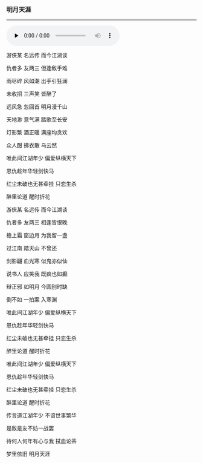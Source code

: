 ### 明月天涯


-----------------


<audio id="audio" controls="" preload="none">
<source id="mp3" src="https://ws.stream.qqmusic.qq.com/C400002g4wl63MryLJ.m4a?guid=5559904&vkey=7046D746EDD61C26B9BEF6051C86BC8241D2C1875A79736A9F58CD64DD1D59D9433D351BFD41737BFAADECEFD9783118BC6ED451E8D8E045&uin=&fromtag=103032
">
</audio>

游侠某 名远传 而今江湖谈

仇者多 友两三 但逢敌手难

雨尽碎 风如潮 出手引狂澜

未收招 三声笑 皆醉了

远风急 忽回首 明月漫千山

天地渺 意气满 踏歌至长安

灯影繁 酒正暖 满座均贪欢

众人酣 拂衣散 乌云然

唯此间江湖年少 偏爱纵横天下

恩仇趁年华轻剑快马

红尘未破也无甚牵挂 只恋生杀

醉里论道 醒时折花

游侠某 名远传 而今江湖谈

仇者多 友两三 相逢皆恨晚

檐上霜 窗边月 为我留一盏

过江南 踏天山 不曾还

剑影翩 血光寒 似鬼亦似仙

说书人 应笑我 既疯也如癫

辩正邪 如明月 今圆别时缺

倒不如 一拍案 入寒渊

唯此间江湖年少 偏爱纵横天下

恩仇趁年华轻剑快马

红尘未破也无甚牵挂 只恋生杀

醉里论道 醒时折花

唯此间江湖年少 偏爱纵横天下

恩仇趁年华轻剑快马

红尘未破也无甚牵挂 只恋生杀

醉里论道 醒时折花

传言道江湖年少 不谙世事繁华

是敌是友不妨一战罢

待何人何年有心与我 拭血论茶

梦里依旧 明月天涯


